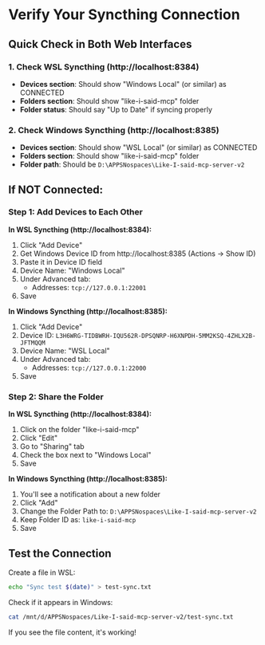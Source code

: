 # Verify Your Syncthing Connection

## Quick Check in Both Web Interfaces

### 1. Check WSL Syncthing (http://localhost:8384)
- **Devices section**: Should show "Windows Local" (or similar) as CONNECTED
- **Folders section**: Should show "like-i-said-mcp" folder
- **Folder status**: Should say "Up to Date" if syncing properly

### 2. Check Windows Syncthing (http://localhost:8385)
- **Devices section**: Should show "WSL Local" (or similar) as CONNECTED
- **Folders section**: Should show "like-i-said-mcp" folder
- **Folder path**: Should be `D:\APPSNospaces\Like-I-said-mcp-server-v2`

## If NOT Connected:

### Step 1: Add Devices to Each Other

**In WSL Syncthing (http://localhost:8384):**
1. Click "Add Device"
2. Get Windows Device ID from http://localhost:8385 (Actions → Show ID)
3. Paste it in Device ID field
4. Device Name: "Windows Local"
5. Under Advanced tab:
   - Addresses: `tcp://127.0.0.1:22001`
6. Save

**In Windows Syncthing (http://localhost:8385):**
1. Click "Add Device"
2. Device ID: `L3H6WRG-TIDBWRH-IQU562R-DPSQNRP-H6XNPDH-5MM2KSQ-4ZHLX2B-JFTMQQM`
3. Device Name: "WSL Local"
4. Under Advanced tab:
   - Addresses: `tcp://127.0.0.1:22000`
5. Save

### Step 2: Share the Folder

**In WSL Syncthing (http://localhost:8384):**
1. Click on the folder "like-i-said-mcp"
2. Click "Edit"
3. Go to "Sharing" tab
4. Check the box next to "Windows Local"
5. Save

**In Windows Syncthing (http://localhost:8385):**
1. You'll see a notification about a new folder
2. Click "Add"
3. Change the Folder Path to: `D:\APPSNospaces\Like-I-said-mcp-server-v2`
4. Keep Folder ID as: `like-i-said-mcp`
5. Save

## Test the Connection

Create a file in WSL:
```bash
echo "Sync test $(date)" > test-sync.txt
```

Check if it appears in Windows:
```bash
cat /mnt/d/APPSNospaces/Like-I-said-mcp-server-v2/test-sync.txt
```

If you see the file content, it's working!